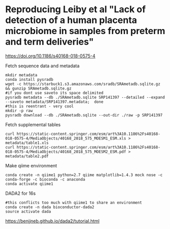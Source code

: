 # Reproducing Leiby et al "Lack of detection of a human placenta microbiome in samples from preterm and term deliveries"
https://doi.org/10.1186/s40168-018-0575-4


Fetch sequence data and metadata
```
mkdir metadata
conda install pysradb
wget -c https://starbuck1.s3.amazonaws.com/sradb/SRAmetadb.sqlite.gz && gunzip SRAmetadb.sqlite.gz
#if you dont use saveto its space delimited
pysradb metadata --db ./SRAmetadb.sqlite SRP141397 --detailed --expand --saveto metadata/SRP141397.metadata;  done
#this is reentrant - very cool
mkdir -p raw
pysradb download --db ./SRAmetadb.sqlite --out-dir ./raw -p SRP141397
```

Fetch supplemental tables
```
curl https://static-content.springer.com/esm/art%3A10.1186%2Fs40168-018-0575-4/MediaObjects/40168_2018_575_MOESM1_ESM.xls > metadata/table1.xls
curl https://static-content.springer.com/esm/art%3A10.1186%2Fs40168-018-0575-4/MediaObjects/40168_2018_575_MOESM2_ESM.pdf > metadata/table2.pdf
```

Make qiime environment
```
conda create -n qiime1 python=2.7 qiime matplotlib=1.4.3 mock nose -c conda-forge -c bioconda -c anaconda
conda activate qiime1
```

DADA2 for 16s
```
#this conflicts too much with qiime1 to share an environment
conda create -n dada bioconductor-dada2
source activate dada
```

https://benjjneb.github.io/dada2/tutorial.html